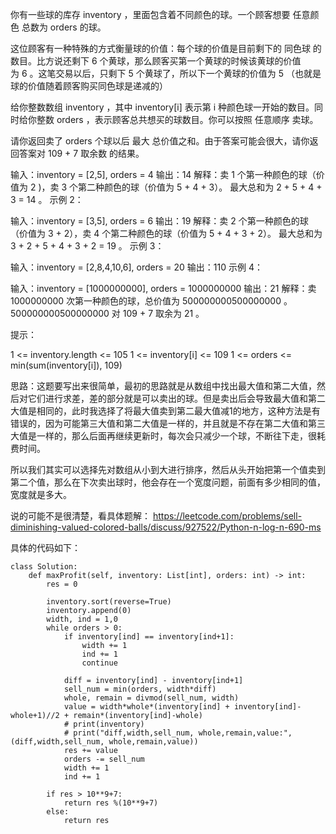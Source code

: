 你有一些球的库存 inventory ，里面包含着不同颜色的球。一个顾客想要 任意颜色 总数为 orders 的球。

这位顾客有一种特殊的方式衡量球的价值：每个球的价值是目前剩下的 同色球 的数目。比方说还剩下 6 个黄球，那么顾客买第一个黄球的时候该黄球的价值为 6 。这笔交易以后，只剩下 5 个黄球了，所以下一个黄球的价值为 5 （也就是球的价值随着顾客购买同色球是递减的）

给你整数数组 inventory ，其中 inventory[i] 表示第 i 种颜色球一开始的数目。同时给你整数 orders ，表示顾客总共想买的球数目。你可以按照 任意顺序 卖球。

请你返回卖了 orders 个球以后 最大 总价值之和。由于答案可能会很大，请你返回答案对 109 + 7 取余数 的结果。


输入：inventory = [2,5], orders = 4
输出：14
解释：卖 1 个第一种颜色的球（价值为 2 )，卖 3 个第二种颜色的球（价值为 5 + 4 + 3）。
最大总和为 2 + 5 + 4 + 3 = 14 。
示例 2：

输入：inventory = [3,5], orders = 6
输出：19
解释：卖 2 个第一种颜色的球（价值为 3 + 2），卖 4 个第二种颜色的球（价值为 5 + 4 + 3 + 2）。
最大总和为 3 + 2 + 5 + 4 + 3 + 2 = 19 。
示例 3：

输入：inventory = [2,8,4,10,6], orders = 20
输出：110
示例 4：

输入：inventory = [1000000000], orders = 1000000000
输出：21
解释：卖 1000000000 次第一种颜色的球，总价值为 500000000500000000 。 500000000500000000 对 109 + 7 取余为 21 。
 

提示：

1 <= inventory.length <= 105
1 <= inventory[i] <= 109
1 <= orders <= min(sum(inventory[i]), 109)

思路：这题要写出来很简单，最初的思路就是从数组中找出最大值和第二大值，然后对它们进行求差，差的部分就是可以卖出的球。但是卖出后会导致最大值和第二大值是相同的，此时我选择了将最大值卖到第二最大值减1的地方，这种方法是有错误的，因为可能第三大值和第二大值是一样的，并且就是不存在第二大值和第三大值是一样的，那么后面再继续更新时，每次会只减少一个球，不断往下走，很耗费时间。

所以我们其实可以选择先对数组从小到大进行排序，然后从头开始把第一个值卖到第二个值，那么在下次卖出球时，他会存在一个宽度问题，前面有多少相同的值，宽度就是多大。

说的可能不是很清楚，看具体题解：
https://leetcode.com/problems/sell-diminishing-valued-colored-balls/discuss/927522/Python-n-log-n-690-ms

具体的代码如下：
```
class Solution:
    def maxProfit(self, inventory: List[int], orders: int) -> int:
        res = 0
        
        inventory.sort(reverse=True)
        inventory.append(0)
        width, ind = 1,0
        while orders > 0:
            if inventory[ind] == inventory[ind+1]:
                width += 1
                ind += 1
                continue
            
            diff = inventory[ind] - inventory[ind+1]
            sell_num = min(orders, width*diff)
            whole, remain = divmod(sell_num, width)
            value = width*whole*(inventory[ind] + inventory[ind]-whole+1)//2 + remain*(inventory[ind]-whole)
            # print(inventory)
            # print("diff,width,sell_num, whole,remain,value:",(diff,width,sell_num, whole,remain,value))
            res += value
            orders -= sell_num
            width += 1
            ind += 1
        
        if res > 10**9+7:
            return res %(10**9+7)
        else:
            return res
        
```

